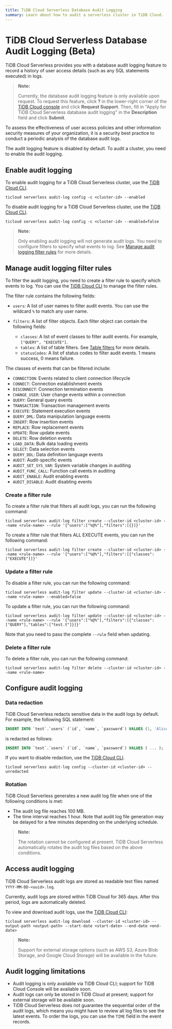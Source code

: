```yaml
---
title: TiDB Cloud Serverless Database Audit Logging
summary: Learn about how to audit a serverless cluster in TiDB Cloud.
---
```


# TiDB Cloud Serverless Database Audit Logging (Beta)

TiDB Cloud Serverless provides you with a database audit logging feature to record a history of user access details (such as any SQL statements executed) in logs.

> **Note:**
>
> Currently, the database audit logging feature is only available upon request. To request this feature, click **?** in the lower-right corner of the [TiDB Cloud console](https://tidbcloud.com) and click **Request Support**. Then, fill in "Apply for TiDB Cloud Serverless database audit logging" in the **Description** field and click **Submit**.

To assess the effectiveness of user access policies and other information security measures of your organization, it is a security best practice to conduct a periodic analysis of the database audit logs.

The audit logging feature is disabled by default. To audit a cluster, you need to enable the audit logging.

## Enable audit logging

To enable audit logging for a TiDB Cloud Serverless cluster, use the [TiDB Cloud CLI](/tidb-cloud/ticloud-auditlog-config.md).

```shell
ticloud serverless audit-log config -c <cluster-id> --enabled
```

To disable audit logging for a TiDB Cloud Serverless cluster, use the [TiDB Cloud CLI](/tidb-cloud/ticloud-auditlog-config.md).

```shell
ticloud serverless audit-log config -c <cluster-id> --enabled=false
```

> **Note:**
>
> Only enabling audit logging will not generate audit logs. You need to configure filters to specify what events to log. See [Manage audit logging filter rules](#manage-audit-logging-filter-rules) for more details.

## Manage audit logging filter rules

To filter the audit logging, you need to create a filter rule to specify which events to log. You can use the [TiDB Cloud CLI](/tidb-cloud/ticloud-auditlog-filter-create.md) to manage the filter rules.

The filter rule contains the following fields:

- `users`: A list of user names to filter audit events. You can use the wildcard `%` to match any user name.
- `filters`: A list of filter objects. Each filter object can contain the following fields:

  - `classes`: A list of event classes to filter audit events. For example, `["QUERY", "EXECUTE"]`.
  - `tables`: A list of table filters. See [Table filters](https://docs.pingcap.com/tidb/stable/table-filter/) for more details.
  - `statusCodes`: A list of status codes to filter audit events. 1 means success, 0 means failure.

The classes of events that can be filtered include:

- `CONNECTION`: Events related to client connection lifecycle
- `CONNECT`: Connection establishment events
- `DISCONNECT`: Connection termination events
- `CHANGE_USER`: User change events within a connection
- `QUERY`: General query events
- `TRANSACTION`: Transaction management events
- `EXECUTE`: Statement execution events
- `QUERY_DML`: Data manipulation language events
- `INSERT`: Row insertion events
- `REPLACE`: Row replacement events
- `UPDATE`: Row update events
- `DELETE`: Row deletion events
- `LOAD_DATA`: Bulk data loading events
- `SELECT`: Data selection events
- `QUERY_DDL`: Data definition language events
- `AUDIT`: Audit-specific events
- `AUDIT_SET_SYS_VAR`: System variable changes in auditing
- `AUDIT_FUNC_CALL`: Function call events in auditing
- `AUDIT_ENABLE`: Audit enabling events
- `AUDIT_DISABLE`: Audit disabling events

### Create a filter rule

To create a filter rule that filters all audit logs, you can run the following command:

```shell
ticloud serverless audit-log filter create --cluster-id <cluster-id> --name <rule-name> --rule '{"users":["%@%"],"filters":[{}]}'
```

To create a filter rule that filters ALL EXECUTE events, you can run the following command:

```shell
ticloud serverless audit-log filter create --cluster-id <cluster-id> --name <rule-name> --rule '{"users":["%@%"],"filters":[{"classes":["EXECUTE"]]}'
```

### Update a filter rule

To disable a filter rule, you can run the following command:

```shell
ticloud serverless audit-log filter update --cluster-id <cluster-id> --name <rule-name> --enabled=false
```

To update a filter rule, you can run the following command:

```shell
ticloud serverless audit-log filter update --cluster-id <cluster-id> --name <rule-name> --rule '{"users":["%@%"],"filters":[{"classes":["QUERY"],"tables":["test.t"]}]}'
```

Note that you need to pass the complete `--rule` field when updating.

### Delete a filter rule

To delete a filter rule, you can run the following command:

```shell
ticloud serverless audit-log filter delete --cluster-id <cluster-id> --name <rule-name>
```

## Configure audit logging

### Data redaction

TiDB Cloud Serverless redacts sensitive data in the audit logs by default. For example, the following SQL statement:

```sql 
INSERT INTO `test`.`users` (`id`, `name`, `password`) VALUES (1, 'Alice', '123456');
```

is redacted as follows:

```sql
INSERT INTO `test`.`users` (`id`, `name`, `password`) VALUES ( ... );
```

If you want to disable redaction, use the [TiDB Cloud CLI](/tidb-cloud/ticloud-auditlog-config.md).

```shell
ticloud serverless audit-log config --cluster-id <cluster-id> --unredacted
```

### Rotation

TiDB Cloud Serverless generates a new audit log file when one of the following conditions is met:

- The audit log file reaches 100 MB.
- The time interval reaches 1 hour. Note that audit log file generation may be delayed for a few minutes depending on the underlying schedule.

> **Note:**
>
> The rotation cannot be configured at present. TiDB Cloud Serverless automatically rotates the audit log files based on the above conditions.

## Access audit logging

TiDB Cloud Serverless audit logs are stored as readable text files named `YYYY-MM-DD-<uuid>.log`.

Currently, audit logs are stored within TiDB Cloud for 365 days. After this period, logs are automatically deleted.

To view and download audit logs, use the [TiDB Cloud CLI](/tidb-cloud/ticloud-auditlog-download.md):

```shell
ticloud serverless audit-log download --cluster-id <cluster-id> --output-path <output-path> --start-date <start-date> --end-date <end-date>
```

> **Note:**
>
> Support for external storage options (such as AWS S3, Azure Blob Storage, and Google Cloud Storage) will be available in the future.

## Audit logging limitations

- Audit logging is only available via TiDB Cloud CLI; support for TiDB Cloud Console will be available soon.
- Audit logs can only be stored in TiDB Cloud at present; support for external storage will be available soon.
- TiDB Cloud Serverless does not guarantee the sequential order of the audit logs, which means you might have to review all log files to see the latest events. To order the logs, you can use the `TIME` field in the event records.
